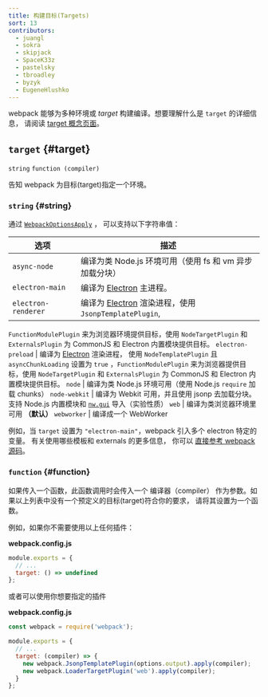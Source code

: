 ```yaml
---
title: 构建目标(Targets)
sort: 13
contributors:
  - juangl
  - sokra
  - skipjack
  - SpaceK33z
  - pastelsky
  - tbroadley
  - byzyk
  - EugeneHlushko
---
```


webpack 能够为多种环境或 _target_ 构建编译。想要理解什么是 `target` 的详细信息，
请阅读 [target 概念页面](/concepts/targets/)。

## `target` {#target}

`string` `function (compiler)`

告知 webpack 为目标(target)指定一个环境。


### `string` {#string}

通过 [`WebpackOptionsApply`](https://github.com/webpack/webpack/blob/master/lib/WebpackOptionsApply.js) ，
可以支持以下字符串值：

选项                | 描述
--------------------- | -----------------------
`async-node`          | 编译为类 Node.js 环境可用（使用 fs 和 vm 异步加载分块）
`electron-main`       |  编译为 [Electron](https://electronjs.org/) 主进程。
`electron-renderer`   | 编译为 [Electron](https://electronjs.org/) 渲染进程，使用 `JsonpTemplatePlugin`, 
`FunctionModulePlugin` 来为浏览器环境提供目标，使用 `NodeTargetPlugin` 和 `ExternalsPlugin`
为 CommonJS 和 Electron 内置模块提供目标。
`electron-preload`    | 编译为 [Electron](https://electronjs.org/) 渲染进程，
使用 `NodeTemplatePlugin` 且 `asyncChunkLoading` 设置为 `true` ，`FunctionModulePlugin` 来为浏览器提供目标，使用 `NodeTargetPlugin` 和 `ExternalsPlugin` 为 CommonJS 和 Electron 内置模块提供目标。
`node`                | 编译为类 Node.js 环境可用（使用 Node.js `require` 加载 chunks）
`node-webkit`         | 编译为 Webkit 可用，并且使用 jsonp 去加载分块。支持 Node.js 内置模块和 [`nw.gui`](http://docs.nwjs.io/en/latest/) 
导入（实验性质）
`web`                 | 编译为类浏览器环境里可用 __（默认）__
`webworker`           | 编译成一个 WebWorker

例如，当 `target` 设置为 `"electron-main"`，webpack 引入多个 electron 特定的变量。
有关使用哪些模板和 externals 的更多信息，
你可以 [直接参考 webpack 源码](https://github.com/webpack/webpack/blob/master/lib/WebpackOptionsApply.js#L148-L183)。


### `function` {#function}

如果传入一个函数，此函数调用时会传入一个 编译器（compiler） 作为参数。如果以上列表中没有一个预定义的目标(target)符合你的要求，
请将其设置为一个函数。

例如，如果你不需要使用以上任何插件：

__webpack.config.js__

```js
module.exports = {
  // ...
  target: () => undefined
};
```

或者可以使用你想要指定的插件

__webpack.config.js__

```js
const webpack = require('webpack');

module.exports = {
  // ...
  target: (compiler) => {
    new webpack.JsonpTemplatePlugin(options.output).apply(compiler);
    new webpack.LoaderTargetPlugin('web').apply(compiler);
  }
};
```
